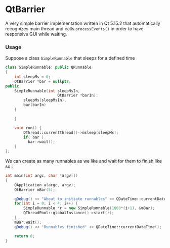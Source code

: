 # QtBarrier
A very simple barrier implementation written in Qt 5.15.2 that automatically recognizes main thread and calls `processEvents()` in order to have responsive GUI while waiting.

### Usage
Suppose a class `SimpleRunnable` that sleeps for a defined time
```cpp
class SimpleRunnable: public QRunnable
{
    int sleepMs = 0;
    QtBarrier *bar = nullptr;
public:
    SimpleRunnable(int sleepMsIn,
                       QtBarrier *barIn):
        sleepMs(sleepMsIn),
        bar(barIn)
    {

    }

    void run() {
        QThread::currentThread()->msleep(sleepMs);
        if( bar )
          bar->wait();
    }
};
```

We can create as many runnables as we like and wait for them to finish like so :
```cpp
int main(int argc, char *argv[])
{
    QApplication a(argc, argv);
    QtBarrier mBar(5);

    qDebug() << "About to initiate runnables" << QDateTime::currentDateTime();
    for(int i = 0; i < 4; i++) {
        SimpleRunnable *r = new SimpleRunnable(1000*(i+1), &mBar);
        QThreadPool::globalInstance()->start(r);
    }
    mBar.wait();
    qDebug() << "Runnables finished" << QDateTime::currentDateTime();

    return 0;
}
```
